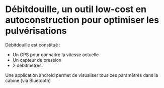 
# Débitdouille, un outil low-cost en autoconstruction pour optimiser les pulvérisations

Débitdouille est constitué : 
- Un GPS pour connaitre la vitesse actuelle
- Un capteur de pression
- 2 débitmètres.

Une application android permet de visualiser tous ces paramètres dans la cabine (via Bluetooth)
